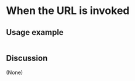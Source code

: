 
When the URL is invoked
=============================================================================================================

Usage example
-------------

```
```

Discussion
----------

(None)